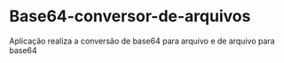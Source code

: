 # Base64-conversor-de-arquivos
Aplicação realiza a conversão de base64 para arquivo e de arquivo para base64
